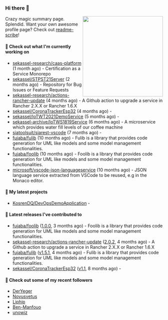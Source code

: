 ### Hi there 👋

<img align="right" src="https://github.com/KosrenDQ.png?size=512" width="256">

Crazy magic summary page. Splendid.
Want your own awesome profile page? Check out [readme-scribe](https://github.com/muesli/readme-scribe)!

#### 👷 Check out what I'm currently working on

- [sekassel-research/caas-platform](https://github.com/sekassel-research/caas-platform) (1 month ago) - Certification as a Service Monorepo
- [sekassel/STPST21Server](https://github.com/sekassel/STPST21Server) (2 months ago) - Repository for Bug Issues or Feature Requests
- [sekassel-research/actions-rancher-update](https://github.com/sekassel-research/actions-rancher-update) (4 months ago) - A Github action to upgrade a service in Rancher 2.X.X or Rancher 1.6.X
- [sekassel/CoronaTrackerEsp32](https://github.com/sekassel/CoronaTrackerEsp32) (4 months ago) - 
- [sekassel/IoTWT2021DemoService](https://github.com/sekassel/IoTWT2021DemoService) (5 months ago) - 
- [sekassel-archive/IoTWS1819Service](https://github.com/sekassel-archive/IoTWS1819Service) (6 months ago) - A microservice which provides water fill levels of our coffee machine
- [siatoolsuit/siarest-vscode](https://github.com/siatoolsuit/siarest-vscode) (7 months ago) - 
- [fujaba/fulib](https://github.com/fujaba/fulib) (10 months ago) - Fulib is a library that provides code generation for UML like models and some model management functionalities.
- [fujaba/foolib](https://github.com/fujaba/foolib) (10 months ago) - Foolib is a library that provides code generation for UML like models and some model management functionalities.
- [microsoft/vscode-json-languageservice](https://github.com/microsoft/vscode-json-languageservice) (10 months ago) - JSON language service extracted from VSCode to be reused, e.g in the Monaco editor.

#### 🌱 My latest projects

- [KosrenDQ/DevOpsDemoApplication](https://github.com/KosrenDQ/DevOpsDemoApplication) - 

#### 🔭 Latest releases I've contributed to

- [fujaba/foolib](https://github.com/fujaba/foolib) ([1.0.0](https://github.com/fujaba/foolib/releases/tag/1.0.0), 3 months ago) - Foolib is a library that provides code generation for UML like models and some model management functionalities.
- [sekassel-research/actions-rancher-update](https://github.com/sekassel-research/actions-rancher-update) ([2.0.2](https://github.com/sekassel-research/actions-rancher-update/releases/tag/2.0.2), 4 months ago) - A Github action to upgrade a service in Rancher 2.X.X or Rancher 1.6.X
- [fujaba/fulib](https://github.com/fujaba/fulib) ([v1.5.1](https://github.com/fujaba/fulib/releases/tag/v1.5.1), 4 months ago) - Fulib is a library that provides code generation for UML like models and some model management functionalities.
- [sekassel/CoronaTrackerEsp32](https://github.com/sekassel/CoronaTrackerEsp32) ([v1.1](https://github.com/sekassel/CoronaTrackerEsp32/releases/tag/v1.1), 8 months ago) - 

#### 👯 Check out some of my recent followers

- [DerYeger](https://github.com/DerYeger)
- [Novusvetus](https://github.com/Novusvetus)
- [Liphip](https://github.com/Liphip)
- [Ben-Manfouo](https://github.com/Ben-Manfouo)
- [unowiz](https://github.com/unowiz)
